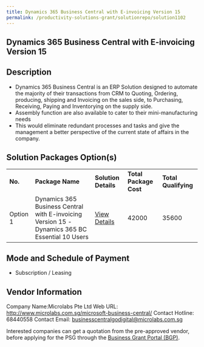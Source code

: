 ```yaml
---
title: Dynamics 365 Business Central with E-invoicing Version 15 
permalink: /productivity-solutions-grant/solutionrepo/solution1102
---
```


## Dynamics 365 Business Central with E-invoicing Version 15

## Description

-	Dynamics 365 Business Central is an ERP Solution designed to automate the majority of their transactions from CRM to Quoting, Ordering, producing, shipping and Invoicing on the sales side, to Purchasing, Receiving, Paying and Inventorying on the supply side.
-	Assembly function are also available to cater to their mini-manufacturing needs 
-	This would eliminate redundant processes and tasks and give the management a better perspective of the current state of affairs in the company.

## Solution Packages Option(s)

<table>
<tr>
<td><b>No.</b></td>
<td><b>Package Name</b></td>
<td><b>Solution Details</b></td>
<td><b>Total Package Cost</b></td>
<td><b>Total Qualifying</b></td>
</tr>
<tr>
<td>Option 1</td>
<td>Dynamics 365 Business Central with E-invoicing Version 15 -Dynamics 365 BC Essential 10 Users</td>
<td><a href='https://www.gobusiness.gov.sg/images/psg/Desensitised_Microlabs_20200231_Annex_3_20200630144142_Part_3.pdf'>View Details</a></td>
<td>42000</td>
<td>35600</td>
</tr>
</table>

## Mode and Schedule of Payment

 - Subscription / Leasing

## Vendor Information

 Company Name:Microlabs Pte Ltd 
Web URL: http://www.microlabs.com.sg/microsoft-business-central/ 
Contact Hotline: 68440558 
Contact Email: businesscentralgodigital@microlabs.com.sg 


Interested companies can get a quotation from the pre-approved vendor, before applying for the PSG through the <a href='https://www.businessgrants.gov.sg/'>Business Grant Portal (BGP)</a>.

<script src="/jquery/resize-tables.js"></script>
